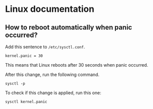 # Linux documentation

## How to reboot automatically when panic occurred?

Add this sentence to `/etc/sysctl.conf`.

```
kernel.panic = 30
```

This means that Linux reboots after 30 seconds when panic occurred.

After this change, run the following command.

```
sysctl -p
```

To check if this change is applied, run this one:

```
sysctl kernel.panic
```
